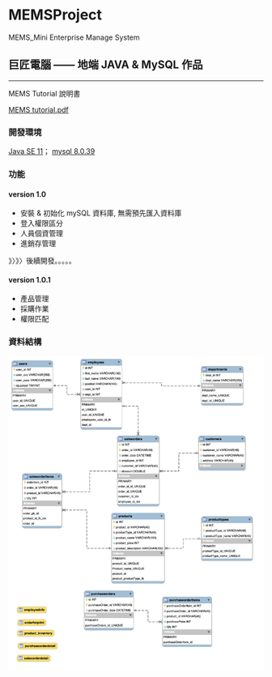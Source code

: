 # MEMSProject
MEMS_Mini Enterprise Manage System

## 巨匠電腦 —— 地端 JAVA & MySQL 作品

<hr>
MEMS Tutorial 說明書

[MEMS tutorial.pdf](https://github.com/DannyTan8x/MEMSProject/blob/e654ca94ac699a6fb8cb61cc87d5e0cb60394d69/MEMS%20tutorial.pdf) 

### 開發環境
[Java SE 11](https://www.oracle.com/tw/java/technologies/javase/jdk11-archive-downloads.html)；
[mysql 8.0.39](https://dev.mysql.com/downloads/mysql/)

### 功能
#### version 1.0
<ul type="disk">
<li> 安裝 & 初始化 mySQL 資料庫, 無需預先匯入資料庫</li>
<li> 登入權限區分 </li>
<li> 人員個資管理 </li>
<li> 進銷存管理 </li>
</ul>

》〉》〉後續開發。。。。。
#### version 1.0.1 
<ul>
  <li>產品管理</li>
  <li>採購作業</li>
  <li>權限匹配</li>
</ul>


### 資料結構

![DB 結構](https://github.com/DannyTan8x/MEMSProject/blob/42b3ac3e127f0050e2cf91e15e916ae425b37f60/mySQL_DataBase/EER%20Diagram.png "mySQL structure")
